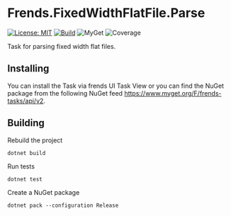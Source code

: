 # Frends.FixedWidthFlatFile.Parse

[![License: MIT](https://img.shields.io/badge/License-MIT-green.svg)](https://opensource.org/licenses/MIT)
[![Build](https://github.com/FrendsPlatform/Frends.FixedWidthFlatFile/actions/workflows/Parse_main.yml/badge.svg)](https://github.com/FrendsPlatform/Frends.FixedWidthFlatFile/actions)
![MyGet](https://img.shields.io/myget/frends-tasks/v/Frends.FixedWidthFlatFile)
![Coverage](https://app-github-custom-badges.azurewebsites.net/Badge?key=FrendsPlatform/Frends.FixedWidthFlatFile/Frends.FixedWidthFlatFile.Parse|main)

Task for parsing fixed width flat files.

## Installing

You can install the Task via frends UI Task View or you can find the NuGet package from the following NuGet feed
https://www.myget.org/F/frends-tasks/api/v2.

## Building

Rebuild the project

`dotnet build`

Run tests

`dotnet test`

Create a NuGet package

`dotnet pack --configuration Release`
